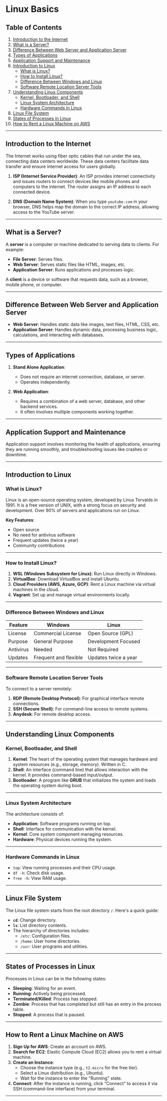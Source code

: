 # Linux Basics

## Table of Contents
1. [Introduction to the Internet](#introduction-to-the-internet)
2. [What is a Server?](#what-is-a-server)
3. [Difference Between Web Server and Application Server](#difference-between-web-server-and-application-server)
4. [Types of Applications](#types-of-applications)
5. [Application Support and Maintenance](#application-support-and-maintenance)
6. [Introduction to Linux](#introduction-to-linux)
   - [What is Linux?](#what-is-linux)
   - [How to Install Linux?](#how-to-install-linux)
   - [Difference Between Windows and Linux](#difference-between-windows-and-linux)
   - [Software Remote Location Server Tools](#software-remote-location-server-tools)
7. [Understanding Linux Components](#understanding-linux-components)
   - [Kernel, Bootloader, and Shell](#kernel-bootloader-and-shell)
   - [Linux System Architecture](#linux-system-architecture)
   - [Hardware Commands in Linux](#hardware-commands-in-linux)
8. [Linux File System](#linux-file-system)
9. [States of Processes in Linux](#states-of-processes-in-linux)
10. [How to Rent a Linux Machine on AWS](#how-to-rent-a-linux-machine-on-aws)

---

## Introduction to the Internet

The Internet works using fiber optic cables that run under the sea, connecting data centers worldwide. These data centers facilitate data transfer and ensure internet access for users globally.

1. **ISP (Internet Service Provider)**: An ISP provides internet connectivity and issues routers to connect devices like mobile phones and computers to the internet. The router assigns an IP address to each connected device.

2. **DNS (Domain Name System)**: When you type `youtube.com` in your browser, DNS helps map the domain to the correct IP address, allowing access to the YouTube server.

---

## What is a Server?

A **server** is a computer or machine dedicated to serving data to clients. For example:
- **File Server**: Serves files.
- **Web Server**: Serves static files like HTML, images, etc.
- **Application Server**: Runs applications and processes logic.

A **client** is a device or software that requests data, such as a browser, mobile phone, or computer.

---

## Difference Between Web Server and Application Server

- **Web Server**: Handles static data like images, text files, HTML, CSS, etc.
- **Application Server**: Handles dynamic data, processing business logic, calculations, and interacting with databases.

---

## Types of Applications

1. **Stand Alone Application**: 
   - Does not require an internet connection, database, or server.
   - Operates independently.

2. **Web Application**: 
   - Requires a combination of a web server, database, and other backend services.
   - It often involves multiple components working together.

---

## Application Support and Maintenance

Application support involves monitoring the health of applications, ensuring they are running smoothly, and troubleshooting issues like crashes or downtime.

---

## Introduction to Linux

### What is Linux?

Linux is an open-source operating system, developed by Linus Torvalds in 1991. It is a free version of UNIX, with a strong focus on security and development. Over 90% of servers and applications run on Linux.

**Key Features**:
- Open source
- No need for antivirus software
- Frequent updates (twice a year)
- Community contributions

---

### How to Install Linux?

1. **WSL (Windows Subsystem for Linux)**: Run Linux directly in Windows.
2. **VirtualBox**: Download VirtualBox and install Ubuntu.
3. **Cloud Providers (AWS, Azure, GCP)**: Rent a Linux machine via virtual machines in the cloud.
4. **Vagrant**: Set up and manage virtual environments locally.

---

### Difference Between Windows and Linux

| Feature        | Windows                  | Linux                           |
|----------------|--------------------------|---------------------------------|
| License        | Commercial License       | Open Source (GPL)               |
| Purpose        | General Purpose          | Development Focused             |
| Antivirus      | Needed                   | Not Required                    |
| Updates        | Frequent and flexible     | Updates twice a year            |

---

### Software Remote Location Server Tools

To connect to a server remotely:
1. **RDP (Remote Desktop Protocol)**: For graphical interface remote connections.
2. **SSH (Secure Shell)**: For command-line access to remote systems.
3. **Anydesk**: For remote desktop access.

---

## Understanding Linux Components

### Kernel, Bootloader, and Shell

1. **Kernel**: The heart of the operating system that manages hardware and system resources (e.g., storage, memory). Written in C.
2. **Shell**: An interface (command line) that allows interaction with the kernel. It provides command-based input/output.
3. **Bootloader**: A program like **GRUB** that initializes the system and loads the operating system during boot.

---

### Linux System Architecture

The architecture consists of:
- **Application**: Software programs running on top.
- **Shell**: Interface for communication with the kernel.
- **Kernel**: Core system component managing resources.
- **Hardware**: Physical devices running the system.

---

### Hardware Commands in Linux

- `top`: View running processes and their CPU usage.
- `df -h`: Check disk usage.
- `free -h`: View RAM usage.

---

## Linux File System

The Linux file system starts from the root directory `/`. Here's a quick guide:
- **`cd`**: Change directory.
- **`ls`**: List directory contents.
- The hierarchy of directories includes:
  - `/etc`: Configuration files.
  - `/home`: User home directories.
  - `/usr`: User programs and utilities.

---

## States of Processes in Linux

Processes in Linux can be in the following states:
- **Sleeping**: Waiting for an event.
- **Running**: Actively being processed.
- **Terminated/Killed**: Process has stopped.
- **Zombie**: Process that has completed but still has an entry in the process table.
- **Stopped**: A process that is paused.

---

## How to Rent a Linux Machine on AWS

1. **Sign Up for AWS**: Create an account on AWS.
2. **Search for EC2**: Elastic Compute Cloud (EC2) allows you to rent a virtual machine.
3. **Create an Instance**:
   - Choose the instance type (e.g., `t2.micro` for the free tier).
   - Select a Linux distribution (e.g., Ubuntu).
   - Wait for the instance to enter the "Running" state.
4. **Connect**: After the instance is running, click "Connect" to access it via SSH (command-line interface) from your terminal.

---


